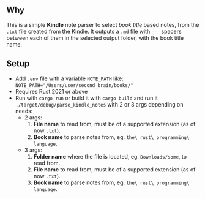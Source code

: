 ## Why

This is a simple **Kindle** note parser to select _book title_ based notes, from the `.txt` file created from the Kindle.
It outputs a `.md` file with `---` spacers between each of them in the selected output folder, with the book title name.

## Setup

- Add `.env` file with a variable `NOTE_PATH` like:
  `NOTE_PATH="/Users/user/second_brain/books/"`
- Requires Rust 2021 or above
- Run with `cargo run` or build it with `cargo build` and run it `./target/debug/parse_kindle_notes` with 2 or 3 args depending on needs:
  - 2 args:
    1. **File name** to read from, must be of a supported extension (as of now `.txt`).
    2. **Book name** to parse notes from, eg. `the\ rust\ programming\ language`.
  - 3 args:
    1. **Folder name** where the file is located, eg. `Downloads/some`, to read from.
    2. **File name** to read from, must be of a supported extension (as of now `.txt`).
    3. **Book name** to parse notes from, eg. `the\ rust\ programming\ language`.
